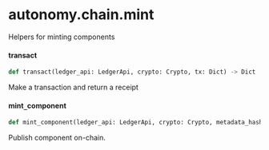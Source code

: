 <a id="autonomy.chain.mint"></a>

# autonomy.chain.mint

Helpers for minting components

<a id="autonomy.chain.mint.transact"></a>

#### transact

```python
def transact(ledger_api: LedgerApi, crypto: Crypto, tx: Dict) -> Dict
```

Make a transaction and return a receipt

<a id="autonomy.chain.mint.mint_component"></a>

#### mint`_`component

```python
def mint_component(ledger_api: LedgerApi, crypto: Crypto, metadata_hash: str, component_type: UnitType, chain_type: ChainType, dependencies: Optional[List[int]] = None) -> Optional[int]
```

Publish component on-chain.

